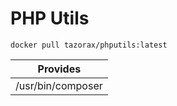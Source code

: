 # PHP Utils

`docker pull tazorax/phputils:latest`

| Provides          |
|-------------------|
| /usr/bin/composer |
